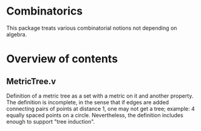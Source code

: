 Combinatorics
============

This package treats various combinatorial notions not depending on algebra.

Overview of contents
====================

## MetricTree.v

Definition of a metric tree as a set with a metric on it and another property.
The definition is incomplete, in the sense that if edges are added connecting
pairs of points at distance 1, one may not get a tree; example: 4 equally
spaced points on a circle.  Nevertheless, the definition includes enough to
support "tree induction".

